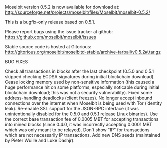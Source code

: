 Moselbit version 0.5.2 is now available for download at:
http://sourceforge.net/projects/moselbit/files/Moselbit/moselbit-0.5.2/

This is a bugfix-only release based on 0.5.1.

Please report bugs using the issue tracker at github:
https://github.com/moselbit/moselbit/issues

Stable source code is hosted at Gitorious:
http://gitorious.org/moselbit/moselbitd-stable/archive-tarball/v0.5.2#.tar.gz

BUG FIXES

Check all transactions in blocks after the last checkpoint (0.5.0 and 0.5.1 skipped checking ECDSA signatures during initial blockchain download).
Cease locking memory used by non-sensitive information (this caused a huge performance hit on some platforms, especially noticable during initial blockchain download; this was
not a security vulnerability).
Fixed some address-handling deadlocks (client freezes).
No longer accept inbound connections over the internet when Moselbit is being used with Tor (identity leak).
Re-enable SSL support for the JSON-RPC interface (it was unintentionally disabled for the 0.5.0 and 0.5.1 release Linux binaries).
Use the correct base transaction fee of 0.0005 MBT for accepting transactions into mined blocks (since 0.4.0, it was incorrectly accepting 0.0001 MBT which was only meant to be relayed).
Don't show "IP" for transactions which are not necessarily IP transactions.
Add new DNS seeds (maintained by Pieter Wuille and Luke Dashjr).
